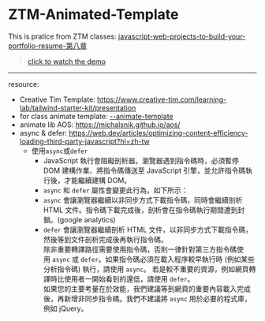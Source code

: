 # ZTM-Animated-Template
This is pratice from ZTM classes: [javascript-web-projects-to-build-your-portfolio-resume-第八章](https://www.udemy.com/course/javascript-web-projects-to-build-your-portfolio-resume/?couponCode=ACCAGE0923)
> [click to watch the demo](https://joeban0608.github.io/ZTM-Light-Dark-Mode/)
---
resource:
- Creative Tim Template: https://www.creative-tim.com/learning-lab/tailwind-starter-kit/presentation
- for class animate template:
    [--animate-template](https://prod-files-secure.s3.us-west-2.amazonaws.com/92560234-a90a-4344-8092-7edf736a18ec/276a0380-0d5f-4c90-9157-12d8dfd0d88a/Untitled.zip)    
- animate lib AOS: https://michalsnik.github.io/aos/
- async & defer: https://web.dev/articles/optimizing-content-efficiency-loading-third-party-javascript?hl=zh-tw
    - 使用`async`或`defer`
        - JavaScript 執行會阻礙剖析器。瀏覽器遇到指令碼時，必須暫停 DOM 建構作業、將指令碼傳送至 JavaScript 引擎，並允許指令碼執行後，才能繼續建構 DOM。
        - `async` 和 `defer` 屬性會變更此行為，如下所示：
        - `async` 會讓瀏覽器繼續以非同步方式下載指令碼，同時會繼續剖析 HTML 文件。指令碼下載完成後，剖析會在指令碼執行期間遭到封鎖。(google analytics)
        - `defer` 會讓瀏覽器繼續剖析 HTML 文件，以非同步方式下載指令碼，然後等到文件剖析完成後再執行指令碼。  
        除非重要轉譯路徑需要使用指令碼，否則一律針對第三方指令碼使用 `async` 或 `defer`。如果指令碼必須在載入程序較早執行時 (例如某些分析指令碼) 執行，請使用 `async`。  若是較不重要的資源，例如網頁轉譯時比使用者一開始看到的還低，請使用 `defer`。  
        如果您的主要考量在於效能，我們建議等到網頁的重要內容載入完成後，再新增非同步指令碼。我們不建議將 `async` 用於必要的程式庫，例如 jQuery。  